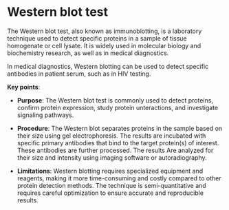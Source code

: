 [//]: # (
source: gpt-3 + jph editing
aka: immunoblot, immunoblotting
aka: immunoblotting
)

# Western blot test

The Western blot test, also known as immunoblotting, is a laboratory technique used to detect specific proteins in a sample of tissue homogenate or cell lysate. It is widely used in molecular biology and biochemistry research, as well as in medical diagnostics.

In medical diagnostics, Western blotting can be used to detect specific antibodies in patient serum, such as in HIV testing.

**Key points**:

* **Purpose**: The Western blot test is commonly used to detect proteins, confirm protein expression, study protein unteractions, and investigate signaling pathways.

* **Procedure**: The Western blot separates proteins in the sample based on their size using gel electrophoresis. The results are incubated with specific primary antibodies that bind to the target protein(s) of interest. These antibodies are further processed. The results Are analyzed for their size and intensity using imaging software or autoradiography.

* **Limitations**: Western blotting requires specialized equipment and reagents, making it more time-consuming and costly compared to other protein detection methods. The technique is semi-quantitative and requires careful optimization to ensure accurate and reproducible results.
